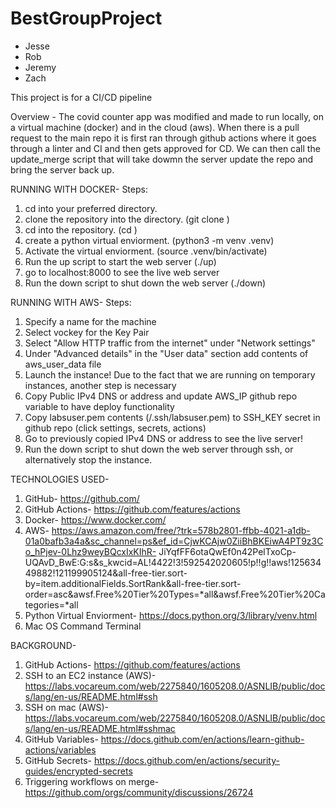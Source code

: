 # BestGroupProject

* Jesse
* Rob
* Jeremy
* Zach

This project is for a CI/CD pipeline

Overview - The covid counter app was modified and made to run locally, on a virtual machine (docker) and in the cloud (aws).
When there is a pull request to the main repo it is first ran through github actions where it goes through a linter and CI and then gets approved for CD. We can then call the update_merge script that will take dowmn the server update the repo and bring the server back up.



RUNNING WITH DOCKER- 
Steps:
1. cd into your preferred directory.
2. clone the repository into the directory. (git clone <repository>)
3. cd into the repository. (cd <repository name>)
4. create a python virtual enviorment. (python3 -m venv .venv)
5. Activate the virtual enviorment. (source .venv/bin/activate)
6. Run the up script to start the web server (./up)
7. go to localhost:8000 to see the live web server
8. Run the down script to shut down the web server (./down)

RUNNING WITH AWS-
Steps:
1. Specify a name for the machine
2. Select vockey for the Key Pair
3. Select "Allow HTTP traffic from the internet" under "Network settings"
4. Under "Advanced details" in the "User data" section add contents of aws_user_data file
5. Launch the instance!
Due to the fact that we are running on temporary instances, another step is necessary
6. Copy Public IPv4 DNS or address and update AWS_IP github repo variable to have deploy functionality
7. Copy labsuser.pem contents (/.ssh/labsuser.pem) to SSH_KEY secret in github repo (click settings, secrets, actions)
8. Go to previously copied IPv4 DNS or address to see the live server!
9. Run the down script to shut down the web server through ssh, or alternatively stop the instance.




TECHNOLOGIES USED- 
1. GitHub- https://github.com/
2. GitHub Actions- https://github.com/features/actions
3. Docker- https://www.docker.com/
4. AWS- https://aws.amazon.com/free/?trk=578b2801-ffbb-4021-a1db-01a0bafb3a4a&sc_channel=ps&ef_id=CjwKCAjw0ZiiBhBKEiwA4PT9z3Co_hPjev-0Lhz9weyBQcxIxKIhR-    JiYqfFF6otaQwEf0n42PelTxoCp-UQAvD_BwE:G:s&s_kwcid=AL!4422!3!592542020605!p!!g!!aws!12563449882!121199905124&all-free-tier.sort-          by=item.additionalFields.SortRank&all-free-tier.sort-order=asc&awsf.Free%20Tier%20Types=*all&awsf.Free%20Tier%20Categories=*all
5. Python Virtual Enviorment- https://docs.python.org/3/library/venv.html
6. Mac OS Command Terminal

BACKGROUND- 
1. GitHub Actions- https://github.com/features/actions
2. SSH to an EC2 instance (AWS)- https://labs.vocareum.com/web/2275840/1605208.0/ASNLIB/public/docs/lang/en-us/README.html#ssh
3. SSH on mac (AWS)- https://labs.vocareum.com/web/2275840/1605208.0/ASNLIB/public/docs/lang/en-us/README.html#sshmac
4. GitHub Variables- https://docs.github.com/en/actions/learn-github-actions/variables
5. GitHub Secrets- https://docs.github.com/en/actions/security-guides/encrypted-secrets
6. Triggering workflows on merge- https://github.com/orgs/community/discussions/26724

